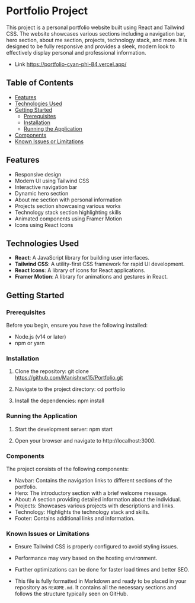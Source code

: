 # Portfolio Project

This project is a personal portfolio website built using React and Tailwind CSS. The website showcases various sections including a navigation bar, hero section, about me section, projects, technology stack, and more. It is designed to be fully responsive and provides a sleek, modern look to effectively display personal and professional information.
- Link https://portfolio-cyan-phi-84.vercel.app/

## Table of Contents
- [Features](#features)
- [Technologies Used](#technologies-used)
- [Getting Started](#getting-started)
  - [Prerequisites](#prerequisites)
  - [Installation](#installation)
  - [Running the Application](#running-the-application)
- [Components](#components)
- [Known Issues or Limitations](#known-issues-or-limitations)

## Features
- Responsive design
- Modern UI using Tailwind CSS
- Interactive navigation bar
- Dynamic hero section
- About me section with personal information
- Projects section showcasing various works
- Technology stack section highlighting skills
- Animated components using Framer Motion
- Icons using React Icons

## Technologies Used
- **React**: A JavaScript library for building user interfaces.
- **Tailwind CSS**: A utility-first CSS framework for rapid UI development.
- **React Icons**: A library of icons for React applications.
- **Framer Motion**: A library for animations and gestures in React.

## Getting Started

### Prerequisites
Before you begin, ensure you have the following installed:
- Node.js (v14 or later)
- npm or yarn

### Installation
1. Clone the repository:
   git clone https://github.com/Manishrwt15/Portfolio.git

2. Navigate to the project directory:
    cd portfolio

3. Install the dependencies:
    npm install

### Running the Application
1. Start the development server:
    npm start

2. Open your browser and navigate to http://localhost:3000.

### Components
The project consists of the following components:

- Navbar: Contains the navigation links to different sections of the portfolio.
- Hero: The introductory section with a brief welcome message.
- About: A section providing detailed information about the individual.
- Projects: Showcases various projects with descriptions and links.
- Technology: Highlights the technology stack and skills.
- Footer: Contains additional links and information.

### Known Issues or Limitations
- Ensure Tailwind CSS is properly configured to avoid styling issues.
- Performance may vary based on the hosting environment.
- Further optimizations can be done for faster load times and better SEO.


- This file is fully formatted in Markdown and ready to be placed in your repository as `README.md`. It contains all the necessary sections and follows the structure typically seen on GitHub.




 

